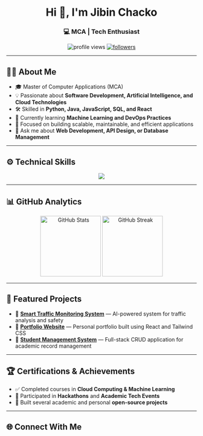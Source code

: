 <!-- Professional GitHub Profile README.md -->

<h1 align="center">Hi 👋, I'm Jibin Chacko</h1>
<h3 align="center">💻 MCA | Tech Enthusiast</h3>

<p align="center">
  <img src="https://komarev.com/ghpvc/?username=jibinchacko&label=Profile%20Views&color=0e75b6&style=flat" alt="profile views" />
  <a href="https://github.com/jibinchacko?tab=followers">
    <img src="https://img.shields.io/github/followers/jibinchacko?label=Followers&style=social" alt="followers" />
  </a>
</p>

---

## 👨‍💻 About Me  
- 🎓 Master of Computer Applications (MCA)  
- 💡 Passionate about **Software Development, Artificial Intelligence, and Cloud Technologies**  
- 🛠 Skilled in **Python, Java, JavaScript, SQL, and React**  
- 🌱 Currently learning **Machine Learning and DevOps Practices**  
- 🎯 Focused on building scalable, maintainable, and efficient applications  
- 💬 Ask me about **Web Development, API Design, or Database Management**  

---

## ⚙️ Technical Skills  
<p align="center">
  <img src="https://skillicons.dev/icons?i=python,java,javascript,react,nodejs,express,html,css,tailwind,bootstrap,mysql,mongodb,git,github,linux,docker,vscode&theme=light" />
</p>

---

## 📊 GitHub Analytics  
<p align="center">
  <img src="https://github-readme-stats.vercel.app/api?username=jibinchacko&show_icons=true&theme=default&hide_border=true" height="160" alt="GitHub Stats" />
  <img src="https://github-readme-streak-stats.herokuapp.com?user=jibinchacko&theme=default&hide_border=true" height="160" alt="GitHub Streak" />
</p>

---

## 🧩 Featured Projects  
- 🔹 [**Smart Traffic Monitoring System**](https://github.com/jibinchacko/smart-traffic-monitoring) — AI-powered system for traffic analysis and safety  
- 🔹 [**Portfolio Website**](https://github.com/jibinchacko/portfolio) — Personal portfolio built using React and Tailwind CSS  
- 🔹 [**Student Management System**](https://github.com/jibinchacko/student-management) — Full-stack CRUD application for academic record management  

---

## 🏆 Certifications & Achievements  
- ✅ Completed courses in **Cloud Computing & Machine Learning**  
- 🥇 Participated in **Hackathons** and **Academic Tech Events**  
- 📜 Built several academic and personal **open-source projects**

---

## 🌐 Connect With Me  
<p a
